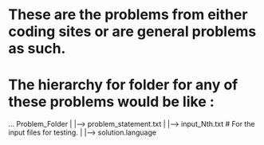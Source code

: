 # These are the problems from either coding sites or are general problems as such.


# The hierarchy for folder for any of these problems would be like :


... Problem_Folder
   |
   |--> problem_statement.txt
   |
   |--> input_Nth.txt          # For the input files for testing.
   |
   |--> solution.language